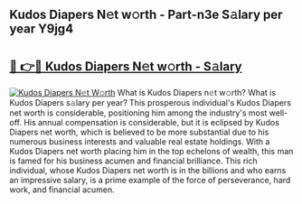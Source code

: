 ## Kudos Diapers N𝚎t w𝚘rth - Part-n3e S𝚊lary per year Y9jg4

# <h2><a href="http://gc2bt5z.nevu.top/?p=Kudos+Diapers">🔗 👉🔴 Kudos Diapers N𝚎t w𝚘rth - S𝚊lary</a></h2>

[![Kudos Diapers N𝚎t W𝚘rth](https://i.imgur.com/Oavwk0R.jpeg)](http://gc2bt5z.nevu.top/?p=Kudos+Diapers)
What is Kudos Diapers n𝚎t w𝚘rth? What is Kudos Diapers s𝚊lary per year?
This prosperous individual's Kudos Diapers net worth is considerable, positioning him among the industry's most well-off. His annual compensation is considerable, but it is eclipsed by Kudos Diapers net worth, which is believed to be more substantial due to his numerous business interests and valuable real estate holdings. With a Kudos Diapers net worth placing him in the top echelons of wealth, this man is famed for his business acumen and financial brilliance. This rich individual, whose Kudos Diapers net worth is in the billions and who earns an impressive salary, is a prime example of the force of perseverance, hard work, and financial acumen.
